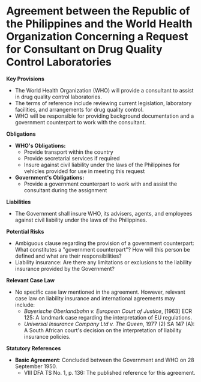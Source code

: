 **Agreement between the Republic of the Philippines and the World Health Organization Concerning a Request for Consultant on Drug Quality Control Laboratories**
=====================================

**Key Provisions**

*   The World Health Organization (WHO) will provide a consultant to assist in drug quality control laboratories.
*   The terms of reference include reviewing current legislation, laboratory facilities, and arrangements for drug quality control.
*   WHO will be responsible for providing background documentation and a government counterpart to work with the consultant.

**Obligations**

*   **WHO's Obligations:**
    *   Provide transport within the country
    *   Provide secretarial services if required
    *   Insure against civil liability under the laws of the Philippines for vehicles provided for use in meeting this request
*   **Government's Obligations:**
    *   Provide a government counterpart to work with and assist the consultant during the assignment

**Liabilities**

*   The Government shall insure WHO, its advisers, agents, and employees against civil liability under the laws of the Philippines.

**Potential Risks**

*   Ambiguous clause regarding the provision of a government counterpart: What constitutes a "government counterpart"? How will this person be defined and what are their responsibilities?
*   Liability insurance: Are there any limitations or exclusions to the liability insurance provided by the Government?

**Relevant Case Law**

*   No specific case law mentioned in the agreement. However, relevant case law on liability insurance and international agreements may include:
    *   *Bayerische Oberlandbahn v. European Court of Justice*, [1963] ECR 125: A landmark case regarding the interpretation of EU regulations.
    *   *Universal Insurance Company Ltd v. The Queen*, 1977 (2) SA 147 (A): A South African court's decision on the interpretation of liability insurance policies.

**Statutory References**

*   **Basic Agreement**: Concluded between the Government and WHO on 28 September 1950.
    *   VIII DFA TS No. 1, p. 136: The published reference for this agreement.